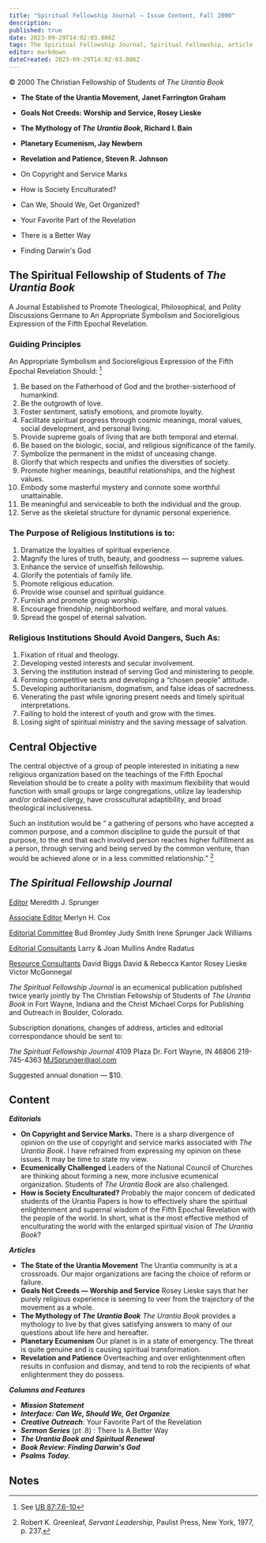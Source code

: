```yaml
---
title: "Spiritual Fellowship Journal — Issue Content, Fall 2000"
description: 
published: true
date: 2023-09-29T14:02:03.086Z
tags: The Spiritual Fellowship Journal, Spiritual Fellowship, article
editor: markdown
dateCreated: 2023-09-29T14:02:03.086Z
---
```


<p class="v-card v-sheet theme--light gray lighten-3 px-2">© 2000 The Christian Fellowship of Students of <i>The Urantia Book</i></p>

- **The State of the Urantia Movement, Janet Farrington Graham**
- **Goals Not Creeds: Worship and Service, Rosey Lieske**
- **The Mythology of _The Urantia Book_, Richard I. Bain**
- **Planetary Ecumenism, Jay Newbern**
- **Revelation and Patience, Steven R. Johnson**

- On Copyright and Service Marks
- How is Society Enculturated?
- Can We, Should We, Get Organized?
- Your Favorite Part of the Revelation
- There is a Better Way
- Finding Darwin's God

## The Spiritual Fellowship of Students of _The Urantia Book_

A Journal Established to Promote Theological, Philosophical, and Polity Discussions Germane to An Appropriate Symbolism and Socioreligious Expression of the Fifth Epochal Revelation.

### Guiding Principles

An Appropriate Symbolism and Socioreligious Expression of the Fifth Epochal Revelation Should: [^1]

1. Be based on the Fatherhood of God and the brother-sisterhood of humankind.
2. Be the outgrowth of love.
3. Foster sentiment, satisfy emotions, and promote loyalty.
4. Facilitate spiritual progress through cosmic meanings, moral values, social development, and personal living.
5. Provide supreme goals of living that are both temporal and eternal.
6. Be based on the biologic, social, and religious significance of the family.
7. Symbolize the permanent in the midst of unceasing change.
8. Glorify that which respects and unifies the diversities of society.
9. Promote higher meanings, beautiful relationships, and the highest values.
10. Embody some masterful mystery and connote some worthful unattainable.
11. Be meaningful and serviceable to both the individual and the group.
12. Serve as the skeletal structure for dynamic personal experience.

### The Purpose of Religious Institutions is to:

1. Dramatize the loyalties of spiritual experience.
2. Magnify the lures of truth, beauty, and goodness — supreme values.
3. Enhance the service of unselfish fellowship.
4. Glorify the potentials of family life.
5. Promote religious education.
6. Provide wise counsel and spiritual guidance.
7. Furnish and promote group worship.
8. Encourage friendship, neighborhood welfare, and moral values.
9. Spread the gospel of eternal salvation.

### Religious Institutions Should Avoid Dangers, Such As:

1. Fixation of ritual and theology.
2. Developing vested interests and secular involvement.
3. Serving the institution instead of serving God and ministering to people.
4. Forming competitive sects and developing a “chosen people” attitude.
5. Developing authoritarianism, dogmatism, and false ideas of sacredness.
6. Venerating the past while ignoring present needs and timely spiritual interpretations.
7. Failing to hold the interest of youth and grow with the times.
8. Losing sight of spiritual ministry and the saving message of salvation.

## Central Objective

The central objective of a group of people interested in initiating a new religious organization based on the teachings of the Fifth Epochal Revelation should be to create a polity with maximum flexibility that would function with small groups or large congregations, utilize lay leadership and/or ordained clergy, have crosscultural adaptibility, and broad theological inclusiveness.

Such an institution would be “ a gathering of persons who have accepted a common purpose, and a common discipline to guide the pursuit of that purpose, to the end that each involved person reaches higher fulfillment as a person, through serving and being served by the common venture, than would be achieved alone or in a less committed relationship.” [^2]

## _The Spiritual Fellowship Journal_

<ins>Editor</ins>
Meredith J. Sprunger

<ins>Associate Editor</ins>
Merlyn H. Cox

<ins>Editorial Committee</ins>
Bud Bromley
Judy Smith
Irene Sprunger
Jack Williams

<ins>Editorial Consultants</ins>
Larry & Joan Mullins
Andre Radatus

<ins>Resource Consultants</ins>
David Biggs
David & Rebecca Kantor
Rosey Lieske
Victor McGonnegal

_The Spiritual Fellowship Journal_ is an ecumenical publication published twice yearly jointly by The Christian Fellowship of Students of _The Urantia Book_ in Fort Wayne, Indiana and the Christ Michael Corps for Publishing and Outreach in Boulder, Colorado.

Subscription donations, changes of address, articles and editorial correspondance should be sent to:

_The Spiritual Fellowship Journal_ 4109 Plaza Dr.
Fort Wayne, IN 46806
219-745-4363
MJSprunger@aol.com

Suggested annual donation — \$10.

## Content

***Editorials***

- **On Copyright and Service Marks.**
	There is a sharp divergence of opinion on the use of copyright and service marks associated with _The Urantia Book_. I have refrained from expressing my opinion on these issues. It may be time to state my view.
- **Ecumenically Challenged**
	Leaders of the National Council of Churches are thinking about forming a new, more inclusive ecumenical organization. Students of _The Urantia Book_ are also challenged.
- **How is Society Enculturated?**
	Probably the major concern of dedicated students of the Urantia Papers is how to effectively share the spiritual enlightenment and supernal wisdom of the Fifth Epochal Revelation with the people of the world. In short, what is the most effective method of enculturating the world with the enlarged spiritual vision of _The Urantia Book_?

***Articles***

- **The State of the Urantia Movement**
	The Urantia community is at a crossroads. Our major organizations are facing the choice of reform or failure.
- **Goals Not Creeds — Worship and Service**
	Rosey Lieske says that her purely religious experience is seeming to veer from the trajectory of the movement as a whole.
- **The Mythology of _The Urantia Book_**
	_The Urantia Book_ provides a mythology to live by that gives satisfying answers to many of our questions about life here and hereafter.
- **Planetary Ecumenism**
	Our planet is in a state of emergency. The threat is quite genuine and is causing spiritual transformation.
- **Revelation and Patience**
	Overteaching and over enlightenment often results in confusion and dismay, and tend to rob the recipients of what enlightenment they do possess.

***Columns and Features***

- ***Mission Statement***
- ***Interface: Can We, Should We, Get Organize***
- ***Creative Outreach***: Your Favorite Part of the Revelation
- ***Sermon Series*** (pt .8) : There Is A Better Way
- ***_The Urantia Book_ and Spiritual Renewal***
- ***Book Review: Finding Darwin's God***
- ***Psalms Today.***


## Notes


[^1]: See [UB 87:7.6-10](/en/The_Urantia_Book/87#p7_6)

[^2]: Robert K. Greenleaf, _Servant Leadership_, Paulist Press, New York, 1977, p. 237.